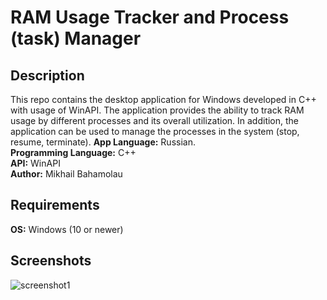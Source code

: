 # RAM Usage Tracker and Process (task) Manager

## Description

This repo contains the desktop application for Windows developed in C++ with usage of WinAPI. The application provides the ability to track RAM usage by different processes and its overall utilization. In addition, the application can be used to manage the processes in the system (stop, resume, terminate).
**App Language:** Russian.  
**Programming Language:** C++  
 **API:** WinAPI  
 **Author:** Mikhail Bahamolau  

 ## Requirements

 **OS:** Windows (10 or newer)

 ## Screenshots
 ![screenshot1](https://i.imgur.com/sLECMpK.png)
 
